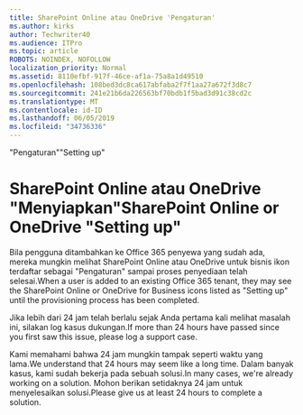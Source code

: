 ```yaml
---
title: SharePoint Online atau OneDrive 'Pengaturan'
ms.author: kirks
author: Techwriter40
ms.audience: ITPro
ms.topic: article
ROBOTS: NOINDEX, NOFOLLOW
localization_priority: Normal
ms.assetid: 8110efbf-917f-46ce-af1a-75a8a1d49510
ms.openlocfilehash: 108bed3dc8ca617abfaba2f7f1aa27a672f3d8c7
ms.sourcegitcommit: 241e21b6da226563bf70bdb1f5bad3d91c38cd2c
ms.translationtype: MT
ms.contentlocale: id-ID
ms.lasthandoff: 06/05/2019
ms.locfileid: "34736336"
---
```

<span data-ttu-id="11b2a-102">"Pengaturan"</span><span class="sxs-lookup"><span data-stu-id="11b2a-102">"Setting up"</span></span>

# <a name="sharepoint-online-or-onedrive-setting-up"></a><span data-ttu-id="11b2a-103">SharePoint Online atau OneDrive "Menyiapkan"</span><span class="sxs-lookup"><span data-stu-id="11b2a-103">SharePoint Online or OneDrive "Setting up"</span></span>

<span data-ttu-id="11b2a-104">Bila pengguna ditambahkan ke Office 365 penyewa yang sudah ada, mereka mungkin melihat SharePoint Online atau OneDrive untuk bisnis ikon terdaftar sebagai "Pengaturan" sampai proses penyediaan telah selesai.</span><span class="sxs-lookup"><span data-stu-id="11b2a-104">When a user is added to an existing Office 365 tenant, they may see the SharePoint Online or OneDrive for Business icons listed as "Setting up" until the provisioning process has been completed.</span></span>

<span data-ttu-id="11b2a-105">Jika lebih dari 24 jam telah berlalu sejak Anda pertama kali melihat masalah ini, silakan log kasus dukungan.</span><span class="sxs-lookup"><span data-stu-id="11b2a-105">If more than 24 hours have passed since you first saw this issue, please log a support case.</span></span>

<span data-ttu-id="11b2a-106">Kami memahami bahwa 24 jam mungkin tampak seperti waktu yang lama.</span><span class="sxs-lookup"><span data-stu-id="11b2a-106">We understand that 24 hours may seem like a long time.</span></span> <span data-ttu-id="11b2a-107">Dalam banyak kasus, kami sudah bekerja pada sebuah solusi.</span><span class="sxs-lookup"><span data-stu-id="11b2a-107">In many cases, we're already working on a solution.</span></span> <span data-ttu-id="11b2a-108">Mohon berikan setidaknya 24 jam untuk menyelesaikan solusi.</span><span class="sxs-lookup"><span data-stu-id="11b2a-108">Please give us at least 24 hours to complete a solution.</span></span>

